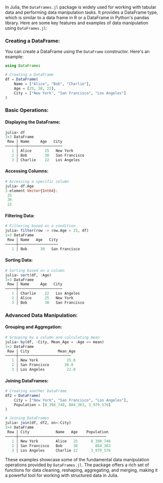 In Julia, the `DataFrames.jl` package is widely used for working with tabular data and performing data manipulation tasks. It provides a DataFrame type, which is similar to a data frame in R or a DataFrame in Python's pandas library. Here are some key features and examples of data manipulation using `DataFrames.jl`:

### Creating a DataFrame:

You can create a DataFrame using the `DataFrame` constructor. Here's an example:

```julia
using DataFrames

# Creating a DataFrame
df = DataFrame(
    Name = ["Alice", "Bob", "Charlie"],
    Age = [25, 30, 22],
    City = ["New York", "San Francisco", "Los Angeles"]
)
```

### Basic Operations:

#### Displaying the DataFrame:

```julia
julia> df
3×3 DataFrame
 Row │ Name     Age   City
─────┼────────────────────
   1 │ Alice      25   New York
   2 │ Bob        30   San Francisco
   3 │ Charlie    22   Los Angeles
```

#### Accessing Columns:

```julia
# Accessing a specific column
julia> df.Age
3-element Vector{Int64}:
 25
 30
 22
```

#### Filtering Data:

```julia
# Filtering based on a condition
julia> filter(row -> row.Age > 25, df)
1×3 DataFrame
 Row │ Name   Age   City
─────┼──────────────────
   1 │ Bob      30   San Francisco
```

#### Sorting Data:

```julia
# Sorting based on a column
julia> sort(df, :Age)
3×3 DataFrame
 Row │ Name     Age   City
─────┼────────────────────
   1 │ Charlie    22   Los Angeles
   2 │ Alice      25   New York
   3 │ Bob        30   San Francisco
```

### Advanced Data Manipulation:

#### Grouping and Aggregation:

```julia
# Grouping by a column and calculating mean
julia> by(df, :City, Mean_Age = :Age => mean)
3×2 DataFrame
 Row │ City             Mean_Age
─────┼────────────────────────
   1 │ New York             25.0
   2 │ San Francisco       30.0
   3 │ Los Angeles          22.0
```

#### Joining DataFrames:

```julia
# Creating another DataFrame
df2 = DataFrame(
    City = ["New York", "San Francisco", "Los Angeles"],
    Population = [8_398_748, 884_363, 3_979_576]
)

# Joining DataFrames
julia> join(df, df2, on=:City)
3×4 DataFrame
 Row │ City            Name   Age    Population
─────┼────────────────────────────────────────
   1 │ New York        Alice   25      8_398_748
   2 │ San Francisco   Bob     30        884_363
   3 │ Los Angeles     Charlie 22      3_979_576
```

These examples showcase some of the fundamental data manipulation operations provided by `DataFrames.jl`. The package offers a rich set of functions for data cleaning, reshaping, aggregating, and merging, making it a powerful tool for working with structured data in Julia.